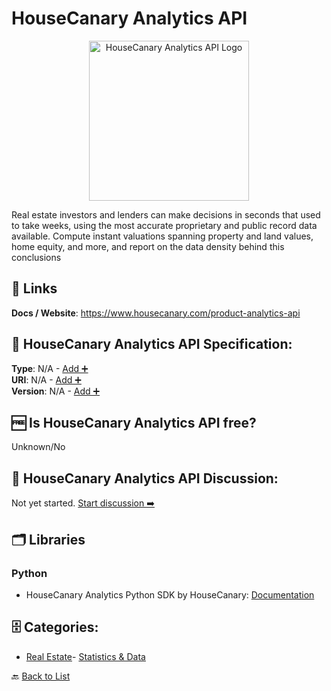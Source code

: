 # HouseCanary Analytics API
<p align="center">
    <img width="256" src="https://raw.githubusercontent.com/apis-list/apis-list/main/apis/housecanary-analytics-api/logo_256x256.png" alt="HouseCanary Analytics API Logo"/>
</p>
Real estate investors and lenders can make decisions in seconds that used to take weeks, using the most accurate proprietary and public record data available. Compute instant valuations spanning property and land values, home equity, and more, and report on the data density behind this conclusions

##  🔗 Links
**Docs / Website**: https://www.housecanary.com/product-analytics-api

## 🧬 HouseCanary Analytics API Specification:
**Type**: N/A - [Add ➕](https://github.com/apis-list/apis-list/edit/main/apis/housecanary-analytics-api/housecanary-analytics-api.yaml)  
**URI**: N/A - [Add ➕](https://github.com/apis-list/apis-list/edit/main/apis/housecanary-analytics-api/housecanary-analytics-api.yaml)  
**Version**: N/A - [Add ➕](https://github.com/apis-list/apis-list/edit/main/apis/housecanary-analytics-api/housecanary-analytics-api.yaml)

## 🆓 Is HouseCanary Analytics API free?
 Unknown/No 

## 💬 HouseCanary Analytics API Discussion:
Not yet started. [Start discussion ➡️](https://github.com/apis-list/apis-list/discussions/new)

## 🗂️ Libraries
### Python
- HouseCanary Analytics Python SDK by HouseCanary: [Documentation](https://github.com/housecanary/hc-api-python)


## 🗄️ Categories:
- [Real Estate](https://github.com/apis-list/apis-list#real-estate-)- [Statistics & Data](https://github.com/apis-list/apis-list#statistics--data-)

🔙  [Back to List](https://github.com/apis-list/apis-list)
